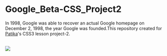 # Google_Beta-CSS_Project2
In 1998, Google was able to recover an actual Google homepage on December 2, 1998, the year Google was founded.This repository created for
<a href="https://www.patika.dev/tr">Patika</a>'s CSS3 lesson project-2.

<br>
<img src="(https://raw.githubusercontent.com/furkancnkr/Google_Beta-CSS_Project2/main/Google-Beta/img/Google%20Beta_proje2.png)"/>
<br>


